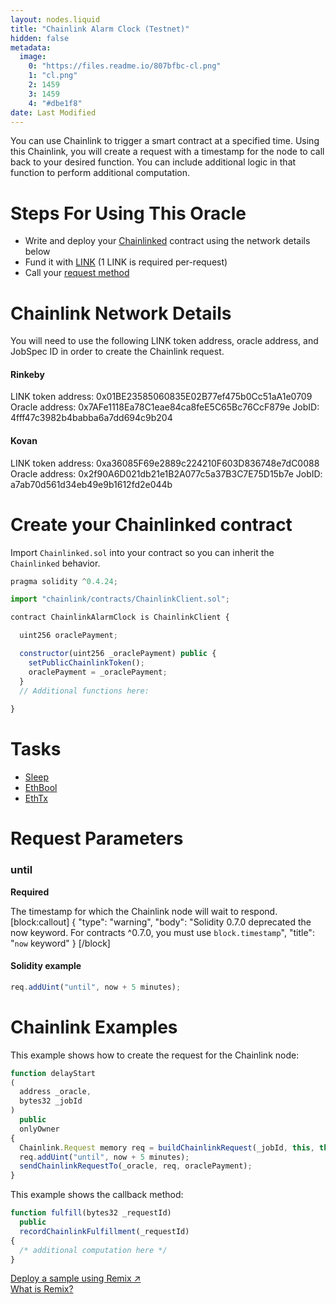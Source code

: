 ```yaml
---
layout: nodes.liquid
title: "Chainlink Alarm Clock (Testnet)"
hidden: false
metadata: 
  image: 
    0: "https://files.readme.io/807bfbc-cl.png"
    1: "cl.png"
    2: 1459
    3: 1459
    4: "#dbe1f8"
date: Last Modified
---
```

You can use Chainlink to trigger a smart contract at a specified time. Using this Chainlink, you will create a request with a timestamp for the node to call back to your desired function. You can include additional logic in that function to perform additional computation.

# Steps For Using This Oracle

- Write and deploy your [Chainlinked](doc:example-walkthrough)  contract using the network details below
- Fund it with [LINK](doc:link-token-contracts) (1 LINK is required per-request)
- Call your [request method](#section-chainlink-examples) 

# Chainlink Network Details

You will need to use the following LINK token address, oracle address, and JobSpec ID in order to create the Chainlink request.

#### Rinkeby
LINK token address: 0x01BE23585060835E02B77ef475b0Cc51aA1e0709
Oracle address: 0x7AFe1118Ea78C1eae84ca8feE5C65Bc76CcF879e
JobID: 4fff47c3982b4babba6a7dd694c9b204

#### Kovan
LINK token address: 0xa36085F69e2889c224210F603D836748e7dC0088
Oracle address: 0x2f90A6D021db21e1B2A077c5a37B3C7E75D15b7e
JobID: a7ab70d561d34eb49e9b1612fd2e044b

# Create your Chainlinked contract

Import `Chainlinked.sol` into your contract so you can inherit the `Chainlinked` behavior.

```javascript
pragma solidity ^0.4.24;

import "chainlink/contracts/ChainlinkClient.sol";

contract ChainlinkAlarmClock is ChainlinkClient {

  uint256 oraclePayment;

  constructor(uint256 _oraclePayment) public {
    setPublicChainlinkToken();
    oraclePayment = _oraclePayment;
  }
  // Additional functions here:
  
}
```

# Tasks

- [Sleep](doc:adapters#sleep)
- [EthBool](doc:adapters#ethbool)
- [EthTx](doc:adapters#ethtx)

# Request Parameters

### until

**Required**

The timestamp for which the Chainlink node will wait to respond.
[block:callout]
{
  "type": "warning",
  "body": "Solidity 0.7.0 deprecated the now keyword. For contracts ^0.7.0, you must use `block.timestamp`",
  "title": "`now` keyword"
}
[/block]
#### Solidity example

```javascript
req.addUint("until", now + 5 minutes);
```

# Chainlink Examples

This example shows how to create the request for the Chainlink node:

```javascript
function delayStart
(
  address _oracle,
  bytes32 _jobId
)
  public
  onlyOwner
{
  Chainlink.Request memory req = buildChainlinkRequest(_jobId, this, this.fulfill.selector);
  req.addUint("until", now + 5 minutes);
  sendChainlinkRequestTo(_oracle, req, oraclePayment);
}
```

This example shows the callback method:

```javascript
function fulfill(bytes32 _requestId)
  public
  recordChainlinkFulfillment(_requestId)
{
  /* additional computation here */
}
```

<div class="row text-center center">
<div class="col-xs-12 col-md-6 col-md-offset-3">
<a href="https://remix.ethereum.org/#gist=e71aab73726c5a2f99ee00c1a70cfef8&optimize=true&version=soljson-v0.6.12+commit.27d51765.js&evmVersion=null&runs=200" target="_blank" class="cl-button--ghost solidity-tracked">Deploy a sample using Remix ↗</a>
</div>
<div class="col-xs-12 col-md-6 col-md-offset-3">
<a href="https://docs.chain.link/docs/example-walkthrough" target="_blank">What is Remix?</a>
</div>
</div>
